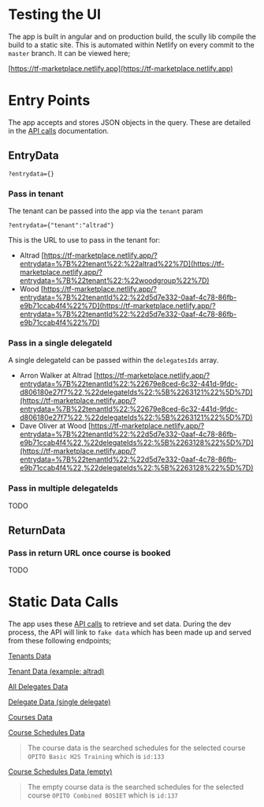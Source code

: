 # Testing the UI

The app is built in angular and on production build, the scully lib compile the build to a static site. This is automated within Netlify on every commit to the `master` branch. It can be viewed here;

[https://tf-marketplace.netlify.app](https://tf-marketplace.netlify.app)

# Entry Points

The app accepts and stores JSON objects in the query. These are detailed in the [API calls](https://github.com/guybrown78/marketplace-booking/blob/master/API.md) documentation. 


## EntryData

`?entrydata={}`

### Pass in tenant
The tenant can be passed into the app via the `tenant` param

`?entrydata={"tenant":"altrad"}`

This is the URL to use to pass in the tenant  for:

- Altrad
[https://tf-marketplace.netlify.app/?entrydata=%7B%22tenant%22:%22altrad%22%7D](https://tf-marketplace.netlify.app/?entrydata=%7B%22tenant%22:%22woodgroup%22%7D)
- Wood
[https://tf-marketplace.netlify.app/?entrydata=%7B%22tenantId%22:%22d5d7e332-0aaf-4c78-86fb-e9b71ccab4f4%22%7D](https://tf-marketplace.netlify.app/?entrydata=%7B%22tenantId%22:%22d5d7e332-0aaf-4c78-86fb-e9b71ccab4f4%22%7D)

### Pass in a single delegateId
A single delegateId can be passed within the `delegatesIds` array. 

- Arron Walker at Altrad [https://tf-marketplace.netlify.app/?entrydata=%7B%22tenantId%22:%22679e8ced-6c32-441d-9fdc-d806180e27f7%22,%22delegateIds%22:%5B%2263121%22%5D%7D](https://tf-marketplace.netlify.app/?entrydata=%7B%22tenantId%22:%22679e8ced-6c32-441d-9fdc-d806180e27f7%22,%22delegateIds%22:%5B%2263121%22%5D%7D)
- Dave Oliver at Wood [https://tf-marketplace.netlify.app/?entrydata=%7B%22tenantId%22:%22d5d7e332-0aaf-4c78-86fb-e9b71ccab4f4%22,%22delegateIds%22:%5B%2263128%22%5D%7D](https://tf-marketplace.netlify.app/?entrydata=%7B%22tenantId%22:%22d5d7e332-0aaf-4c78-86fb-e9b71ccab4f4%22,%22delegateIds%22:%5B%2263128%22%5D%7D)


### Pass in multiple delegateIds
TODO

## ReturnData
### Pass in return URL once course is booked
TODO

# Static Data Calls

The app uses these [API calls](https://github.com/guybrown78/marketplace-booking/blob/master/API.md) to retrieve and set data. During the dev process, the API will link to `fake data` which has been made up and served from these following endpoints;

[Tenants Data](https://my-json-server.typicode.com/guybrown78/api-tenants/db)

[Tenant Data (example: altrad)](https://my-json-server.typicode.com/guybrown78/api-tenants/results/679e8ced-6c32-441d-9fdc-d806180e27f7)

[All Delegates Data](https://my-json-server.typicode.com/guybrown78/api-delegates/db)

[Delegate Data (single delegate)](https://my-json-server.typicode.com/guybrown78/api-delegates/results/63121)

[Courses Data](https://my-json-server.typicode.com/guybrown78/api-courses/db)

[Course Schedules Data](https://my-json-server.typicode.com/guybrown78/api-course/db)
> The course data is the searched schedules for the selected course `OPITO Basic H2S Training` which is `id:133`

[Course Schedules Data (empty)](https://my-json-server.typicode.com/guybrown78/api-course-137/db)
> The empty course data is the searched schedules for the selected course `OPITO Combined BOSIET` which is `id:137`